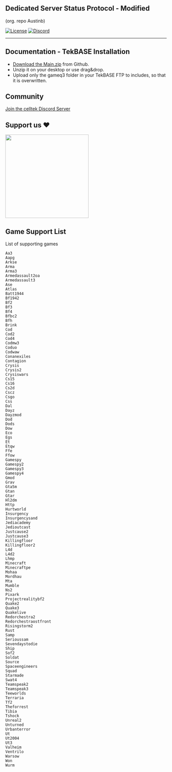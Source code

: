## Dedicated Server Status Protocol - Modified
(org. repo Austinb)
<p>
    <a href="https://github.com/celltek/imageserver/blob/master/LICENSE"><img src="https://img.shields.io/github/license/celltek/game.protocol" alt="License"></a>
    <a href="https://celltek.de/discord"><img src="https://img.shields.io/discord/482574071377428481.svg?label=&logo=discord&logoColor=ffffff&color=7389D8&labelColor=6A7EC2" alt="Discord"></a>
</p>

------

## Documentation - TekBASE Installation

- <a href="https://github.com/celltek/game.protocol/archive/refs/heads/main.zip">Download the Main.zip</a> from Github.
- Unzip it on your desktop or use drag&drop.
- Upload only the gameq3 folder in your TekBASE FTP to includes, so that it is overwritten.

## Community

[Join the celltek Discord Server](https://celltek.de/discord)

## Support us ❤
<a href="https://www.buymeacoffee.com/celltek"><img src="https://cdn.buymeacoffee.com/buttons/v2/default-yellow.png" width="260px"></a>



## Game Support List

List of supporting games

```
Aa3
Aapg
Arkse
Arma
Arma3
Armedassault2oa
Armedassault3
Ase
Atlas
Batt1944
Bf1942
Bf2
Bf3
Bf4
Bfbc2
Bfh
Brink
Cod
Cod2
Cod4
Codmw3
Coduo
Codwaw
Conanexiles
Contagion
Crysis
Crysis2
Crysiswars
Cs15
Cs16
Cs2d
Cscz
Csgo
Css
Dal
Dayz
Dayzmod
Dod
Dods
Dow
Eco
Egs
Et
Etqw
Ffe
Ffow
Gamespy
Gamespy2
Gamespy3
Gamespy4
Gmod
Grav
Gta5m
Gtan
Gtar
Hl2dm
Http
Hurtworld
Insurgency
Insurgencysand
Jediacademy
Jedioutcast
Justcause2
Justcause3
Killingfloor
Killingfloor2
L4d
L4d2
Lhmp
Minecraft
Minecraftpe
Mohaa
Mordhau
Mta
Mumble
Ns2
Pixark
Projectrealitybf2
Quake2
Quake3
Quakelive
Redorchestra2
Redorchestraostfront
Risingstorm2
Rust
Samp
Serioussam
Sevendaystodie
Ship
Sof2
Soldat
Source
Spaceengineers
Squad
Starmade
Swat4
Teamspeak2
Teamspeak3
Teeworlds
Terraria
Tf2
Theforrest
Tibia
Tshock
Unreal2
Unturned
Urbanterror
Ut
Ut2004
Ut3
Valheim
Ventrilo
Warsow
Won
Wurm
```

